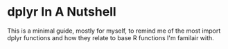 dplyr In A Nutshell
===

This is a minimal guide, mostly for myself, to remind me of the most import
dplyr functions and how they relate to base R functions I'm familair with.